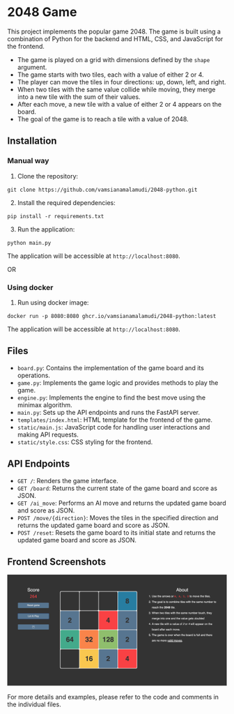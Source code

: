 # 2048 Game

This project implements the popular game 2048. The game is built using a combination of Python for the backend and HTML, CSS, and JavaScript for the frontend.

- The game is played on a grid with dimensions defined by the `shape` argument.
- The game starts with two tiles, each with a value of either 2 or 4.
- The player can move the tiles in four directions: up, down, left, and right.
- When two tiles with the same value collide while moving, they merge into a new tile with the sum of their values.
- After each move, a new tile with a value of either 2 or 4 appears on the board.
- The goal of the game is to reach a tile with a value of 2048.

## Installation
### Manual way

1. Clone the repository:

```shell
git clone https://github.com/vamsianamalamudi/2048-python.git
```

2. Install the required dependencies:

```shell
pip install -r requirements.txt
```

3. Run the application:

```shell
python main.py
```

   The application will be accessible at `http://localhost:8080`.

OR

### Using docker

1. Run using docker image:

```shell
docker run -p 8080:8080 ghcr.io/vamsianamalamudi/2048-python:latest
```
   The application will be accessible at `http://localhost:8080`.

## Files

- `board.py`: Contains the implementation of the game board and its operations.
- `game.py`: Implements the game logic and provides methods to play the game.
- `engine.py`: Implements the engine to find the best move using the minimax algorithm.
- `main.py`: Sets up the API endpoints and runs the FastAPI server.
- `templates/index.html`: HTML template for the frontend of the game.
- `static/main.js`: JavaScript code for handling user interactions and making API requests.
- `static/style.css`: CSS styling for the frontend.

## API Endpoints

- `GET /`: Renders the game interface.
- `GET /board`: Returns the current state of the game board and score as JSON.
- `GET /ai_move`: Performs an AI move and returns the updated game board and score as JSON.
- `POST /move/{direction}`: Moves the tiles in the specified direction and returns the updated game board and score as JSON.
- `POST /reset`: Resets the game board to its initial state and returns the updated game board and score as JSON.

## Frontend Screenshots

![frontend](https://github.com/vamsianamalamudi/2048-python/blob/main/2048-ss.png)

For more details and examples, please refer to the code and comments in the individual files.


